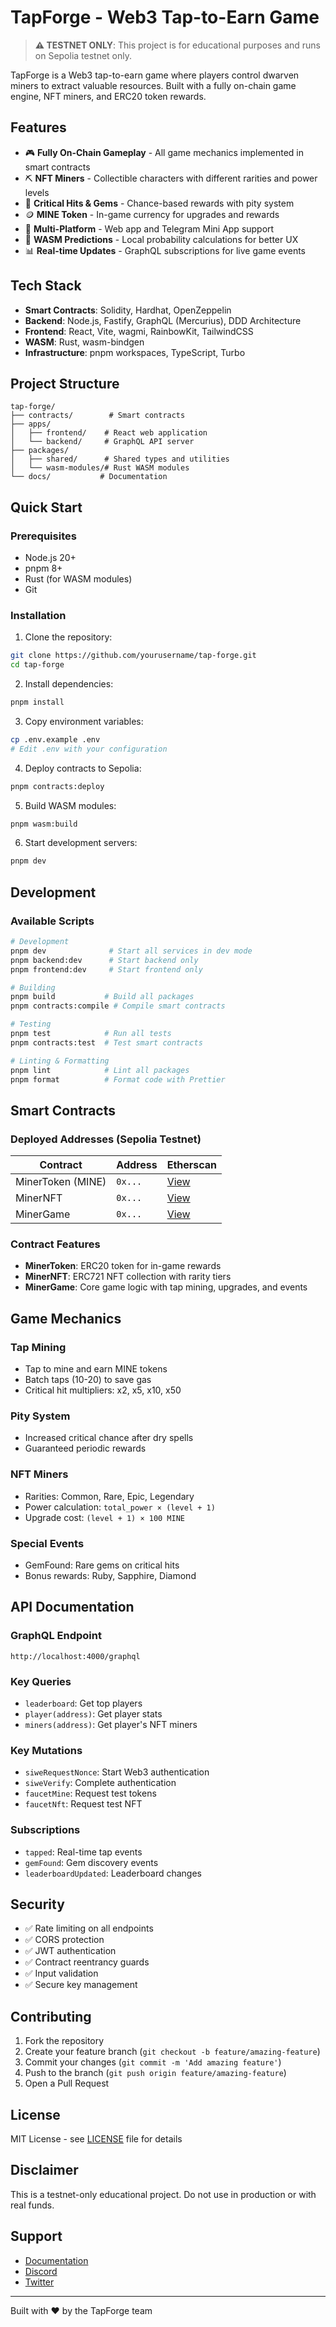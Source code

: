 # TapForge - Web3 Tap-to-Earn Game

> **⚠️ TESTNET ONLY**: This project is for educational purposes and runs on Sepolia testnet only.

TapForge is a Web3 tap-to-earn game where players control dwarven miners to extract valuable resources. Built with a fully on-chain game engine, NFT miners, and ERC20 token rewards.

## Features

- 🎮 **Fully On-Chain Gameplay** - All game mechanics implemented in smart contracts
- ⛏️ **NFT Miners** - Collectible characters with different rarities and power levels
- 💎 **Critical Hits & Gems** - Chance-based rewards with pity system
- 🪙 **MINE Token** - In-game currency for upgrades and rewards
- 📱 **Multi-Platform** - Web app and Telegram Mini App support
- 🔮 **WASM Predictions** - Local probability calculations for better UX
- 📊 **Real-time Updates** - GraphQL subscriptions for live game events

## Tech Stack

- **Smart Contracts**: Solidity, Hardhat, OpenZeppelin
- **Backend**: Node.js, Fastify, GraphQL (Mercurius), DDD Architecture
- **Frontend**: React, Vite, wagmi, RainbowKit, TailwindCSS
- **WASM**: Rust, wasm-bindgen
- **Infrastructure**: pnpm workspaces, TypeScript, Turbo

## Project Structure

```
tap-forge/
├── contracts/        # Smart contracts
├── apps/
│   ├── frontend/    # React web application
│   └── backend/     # GraphQL API server
├── packages/
│   ├── shared/      # Shared types and utilities
│   └── wasm-modules/# Rust WASM modules
└── docs/           # Documentation
```

## Quick Start

### Prerequisites

- Node.js 20+
- pnpm 8+
- Rust (for WASM modules)
- Git

### Installation

1. Clone the repository:
```bash
git clone https://github.com/yourusername/tap-forge.git
cd tap-forge
```

2. Install dependencies:
```bash
pnpm install
```

3. Copy environment variables:
```bash
cp .env.example .env
# Edit .env with your configuration
```

4. Deploy contracts to Sepolia:
```bash
pnpm contracts:deploy
```

5. Build WASM modules:
```bash
pnpm wasm:build
```

6. Start development servers:
```bash
pnpm dev
```

## Development

### Available Scripts

```bash
# Development
pnpm dev              # Start all services in dev mode
pnpm backend:dev      # Start backend only
pnpm frontend:dev     # Start frontend only

# Building
pnpm build           # Build all packages
pnpm contracts:compile # Compile smart contracts

# Testing
pnpm test            # Run all tests
pnpm contracts:test  # Test smart contracts

# Linting & Formatting
pnpm lint            # Lint all packages
pnpm format          # Format code with Prettier
```

## Smart Contracts

### Deployed Addresses (Sepolia Testnet)

| Contract | Address | Etherscan |
|----------|---------|-----------|
| MinerToken (MINE) | `0x...` | [View](https://sepolia.etherscan.io/) |
| MinerNFT | `0x...` | [View](https://sepolia.etherscan.io/) |
| MinerGame | `0x...` | [View](https://sepolia.etherscan.io/) |

### Contract Features

- **MinerToken**: ERC20 token for in-game rewards
- **MinerNFT**: ERC721 NFT collection with rarity tiers
- **MinerGame**: Core game logic with tap mining, upgrades, and events

## Game Mechanics

### Tap Mining
- Tap to mine and earn MINE tokens
- Batch taps (10-20) to save gas
- Critical hit multipliers: x2, x5, x10, x50

### Pity System
- Increased critical chance after dry spells
- Guaranteed periodic rewards

### NFT Miners
- Rarities: Common, Rare, Epic, Legendary
- Power calculation: `total_power × (level + 1)`
- Upgrade cost: `(level + 1) × 100 MINE`

### Special Events
- GemFound: Rare gems on critical hits
- Bonus rewards: Ruby, Sapphire, Diamond

## API Documentation

### GraphQL Endpoint
```
http://localhost:4000/graphql
```

### Key Queries
- `leaderboard`: Get top players
- `player(address)`: Get player stats
- `miners(address)`: Get player's NFT miners

### Key Mutations
- `siweRequestNonce`: Start Web3 authentication
- `siweVerify`: Complete authentication
- `faucetMine`: Request test tokens
- `faucetNft`: Request test NFT

### Subscriptions
- `tapped`: Real-time tap events
- `gemFound`: Gem discovery events
- `leaderboardUpdated`: Leaderboard changes

## Security

- ✅ Rate limiting on all endpoints
- ✅ CORS protection
- ✅ JWT authentication
- ✅ Contract reentrancy guards
- ✅ Input validation
- ✅ Secure key management

## Contributing

1. Fork the repository
2. Create your feature branch (`git checkout -b feature/amazing-feature`)
3. Commit your changes (`git commit -m 'Add amazing feature'`)
4. Push to the branch (`git push origin feature/amazing-feature`)
5. Open a Pull Request

## License

MIT License - see [LICENSE](LICENSE) file for details

## Disclaimer

This is a testnet-only educational project. Do not use in production or with real funds.

## Support

- [Documentation](./docs)
- [Discord](#)
- [Twitter](#)

---

Built with ❤️ by the TapForge team